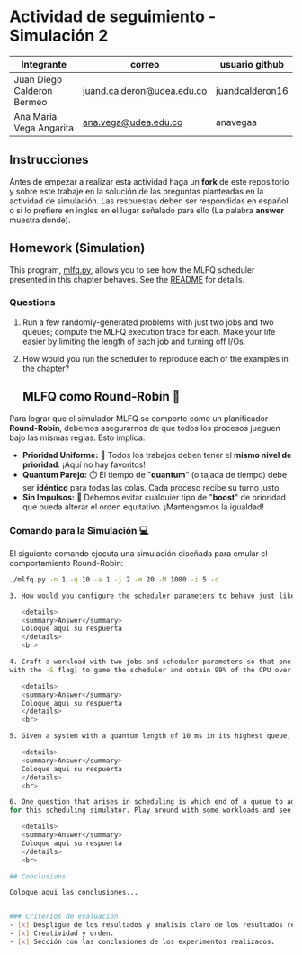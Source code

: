 # Actividad de seguimiento - Simulación 2

|Integrante|correo|usuario github|
|---|---|---|
|Juan Diego Calderon Bermeo|juand.calderon@udea.edu.co|juandcalderon16|
|Ana Maria Vega Angarita|ana.vega@udea.edu.co|anavegaa|

## Instrucciones

Antes de empezar a realizar esta actividad haga un **fork** de este repositorio y sobre este trabaje en la solución de las preguntas planteadas en la actividad de simulación. Las respuestas deben ser respondidas en español o si lo prefiere en ingles en el lugar señalado para ello (La palabra **answer** muestra donde).


## Homework (Simulation)

This program, [mlfq.py](mlfq.py), allows you to see how the MLFQ scheduler presented in this chapter behaves. See the [README](https://github.com/remzi-arpacidusseau/ostep-homework/blob/master/cpu-sched-mlfq/README.md) for details.


### Questions

1. Run a few randomly-generated problems with just two jobs and two queues; compute the MLFQ execution trace for each. Make your life easier by limiting the length of each job and turning off I/Os.

2. How would you run the scheduler to reproduce each of the examples in the chapter?
   
   ## MLFQ como Round-Robin 🔄

Para lograr que el simulador MLFQ se comporte como un planificador **Round-Robin**, debemos asegurarnos de que todos los procesos jueguen bajo las mismas reglas. Esto implica:

* **Prioridad Uniforme:** 🥇 Todos los trabajos deben tener el **mismo nivel de prioridad**. ¡Aquí no hay favoritos!
* **Quantum Parejo:** ⏱️ El tiempo de "**quantum**" (o tajada de tiempo) debe ser **idéntico** para todas las colas. Cada proceso recibe su turno justo.
* **Sin Impulsos:** 🚀 Debemos evitar cualquier tipo de "**boost**" de prioridad que pueda alterar el orden equitativo. ¡Mantengamos la igualdad!

### Comando para la Simulación 💻

El siguiente comando ejecuta una simulación diseñada para emular el comportamiento Round-Robin:

```bash
./mlfq.py -n 1 -q 10 -a 1 -j 2 -m 20 -M 1000 -i 5 -c

3. How would you configure the scheduler parameters to behave just like a round-robin scheduler?

   <details>
   <summary>Answer</summary>
   Coloque aqui su respuerta
   </details>
   <br>

4. Craft a workload with two jobs and scheduler parameters so that one job takes advantage of the older Rules 4a and 4b (turned on
with the -S flag) to game the scheduler and obtain 99% of the CPU over a particular time interval.

   <details>
   <summary>Answer</summary>
   Coloque aqui su respuerta
   </details>
   <br>

5. Given a system with a quantum length of 10 ms in its highest queue, how often would you have to boost jobs back to the highest priority level (with the `-B` flag) in order to guarantee that a single longrunning (and potentially-starving) job gets at least 5% of the CPU?

   <details>
   <summary>Answer</summary>
   Coloque aqui su respuerta
   </details>
   <br>

6. One question that arises in scheduling is which end of a queue to add a job that just finished I/O; the -I flag changes this behavior
for this scheduling simulator. Play around with some workloads and see if you can see the effect of this flag.

   <details>
   <summary>Answer</summary>
   Coloque aqui su respuerta
   </details>
   <br>

## Conclusions

Coloque aqui las conclusiones...


### Criterios de evaluación
- [x] Despligue de los resultados y analisis claro de los resultados respecto a lo visto en la teoria.
- [x] Creatividad y orden.
- [x] Sección con las conclusiones de los experimentos realizados.
